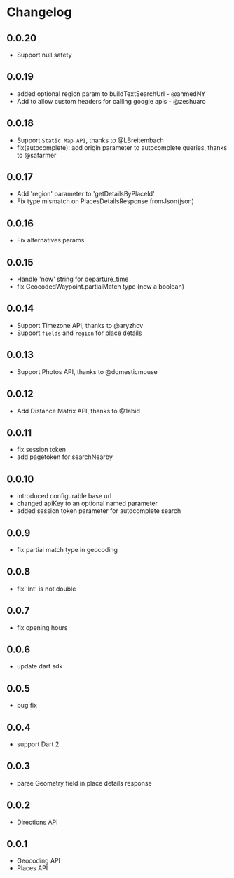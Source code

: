 # Changelog

## 0.0.20

- Support null safety

## 0.0.19

- added optional region param to buildTextSearchUrl - @ahmedNY
- Add to allow custom headers for calling google apis - @zeshuaro

## 0.0.18

- Support `Static Map API`, thanks to @LBreitembach
- fix(autocomplete): add origin parameter to autocomplete queries, thanks to @safarmer

## 0.0.17

- Add 'region' parameter to 'getDetailsByPlaceId'
- Fix type mismatch on PlacesDetailsResponse.fromJson(json)

## 0.0.16

- Fix alternatives params

## 0.0.15

- Handle 'now' string for departure_time
- fix GeocodedWaypoint.partialMatch type (now a boolean)

## 0.0.14

- Support Timezone API, thanks to @aryzhov
- Support `fields` and `region` for place details

## 0.0.13

- Support Photos API, thanks to @domesticmouse

## 0.0.12

- Add Distance Matrix API, thanks to @1abid

## 0.0.11

- fix session token
- add pagetoken for searchNearby

## 0.0.10

- introduced configurable base url
- changed apiKey to an optional named parameter
- added session token parameter for autocomplete search

## 0.0.9

- fix partial match type in geocoding

## 0.0.8

- fix 'Int' is not double

## 0.0.7

- fix opening hours

## 0.0.6

- update dart sdk

## 0.0.5

- bug fix

## 0.0.4

- support Dart 2

## 0.0.3

- parse Geometry field in place details response

## 0.0.2

- Directions API

## 0.0.1

- Geocoding API
- Places API
